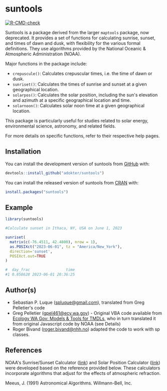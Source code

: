 
# suntools

<!-- badges: start -->
[![R-CMD-check](https://github.com/adokter/suntools/actions/workflows/R-CMD-check.yaml/badge.svg)](https://github.com/adokter/suntools/actions/workflows/R-CMD-check.yaml)
<!-- badges: end -->

Suntools is a package derived from the larger `maptools` package, now deprecated. It provides a set of functions
for calculating sunrise, sunset, and times of dawn and dusk, with flexibility for the various formal definitions. They use algorithms provided by the National Oceanic & Atmospheric Administration (NOAA).

Major functions in the package include:
* `crepuscule()`: Calculates crepuscular times, i.e. the time of dawn or dusk.
* `sunriset()`: Calculates the times of sunrise and sunset at a given geographical location. 
* `solarpos()`: Calculates the solar position, including the sun's elevation and azimuth at a 
specific geographical location and time.
* `solarnoon()`: Calculates solar noon time at a given geographical location.

This package is particularly useful for studies related to solar energy,
environmental science, astronomy, and related fields.

For more details on specific functions, refer to their respective help pages.

## Installation

You can install the development version of suntools from [GitHub](https://github.com/) with:

``` r
devtools::install_github("adokter/suntools")
```

You can install the released version of suntools from [CRAN](https://CRAN.R-project.org/) with:

``` r
install.packages("suntools")
```

## Example

``` r
library(suntools)

#Calculate sunset in Ithaca, NY, USA on June 1, 2023

sunriset(
  matrix(c(-76.4511, 42.4800), nrow = 1),
  as.POSIXct("2023-06-01", tz = "America/New_York"),
  direction='sunset',
  POSIXct.out=TRUE
)

#  day_frac                time
#1 0.858628 2023-06-01 20:36:25

```

## Author(s)

- Sebastian P. Luque ([spluque@gmail.com](mailto:spluque@gmail.com)), translated from Greg Pelletier's code    
- Greg Pelletier ([gpel461@ecy.wa.gov](mailto:gpel461@ecy.wa.gov)) - Original VBA code available from [Ecology WA Gov: Models & Tools for TMDLs](https://ecology.wa.gov/Research-Data/Data-resources/Models-spreadsheets/Modeling-the-environment/Models-tools-for-TMDLs), who in turn translated it from original Javascript code by NOAA (see Details)   
- Roger Bivand ([roger.bivand@nhh.no](mailto:roger.bivand@nhh.no)) adapted the code to work with sp classes.

## References

NOAA's Sunrise/Sunset Calculator ([link](https://gml.noaa.gov/grad/solcalc/sunrise.html)) and Solar Position Calculator ([link](https://gml.noaa.gov/grad/solcalc/azel.html)) were developed based on the reference provided below. These calculators incorporate algorithms that adjust for the effects of atmospheric refraction.

Meeus, J. (1991) Astronomical Algorithms. Willmann-Bell, Inc.